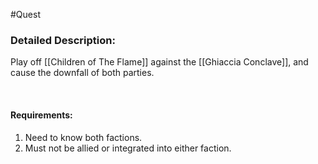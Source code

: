 #Quest 

### Detailed Description:
Play off [[Children of The Flame]] against the [[Ghiaccia Conclave]], and cause the downfall of both parties.

 
#### Requirements:
1. Need to know both factions. 
2. Must not be allied or integrated into either faction. 
 
